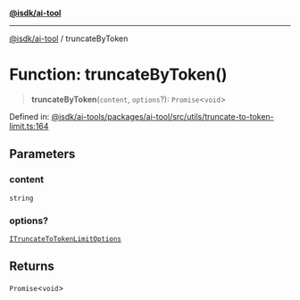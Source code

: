 [**@isdk/ai-tool**](../README.md)

***

[@isdk/ai-tool](../globals.md) / truncateByToken

# Function: truncateByToken()

> **truncateByToken**(`content`, `options`?): `Promise`\<`void`\>

Defined in: [@isdk/ai-tools/packages/ai-tool/src/utils/truncate-to-token-limit.ts:164](https://github.com/isdk/ai-tool.js/blob/4ebf370aaec9c78535cb40ffc19656d7bddcb145/src/utils/truncate-to-token-limit.ts#L164)

## Parameters

### content

`string`

### options?

[`ITruncateToTokenLimitOptions`](../interfaces/ITruncateToTokenLimitOptions.md)

## Returns

`Promise`\<`void`\>
